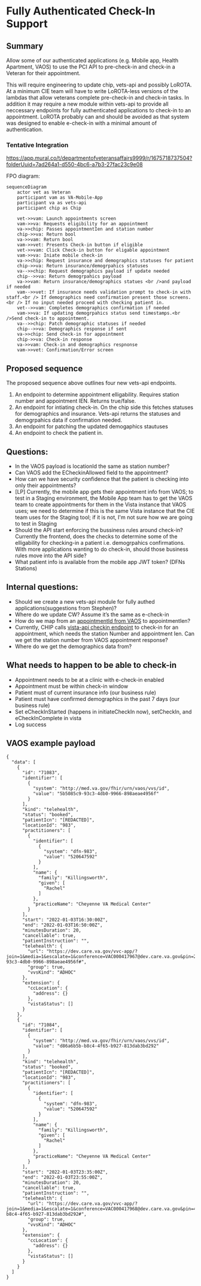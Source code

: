 # Fully Authenticated Check-In Support

## Summary

Allow some of our authenticated applications (e.g. Mobile app, Health Apartment, VAOS) to use the PCI API to pre-check-in and check-in a Veteran for their appointment.

This will require engineering to update chip, vets-api and possibly LoROTA. At a minimum CIE team will have to write LoROTA-less versions of the lambdas that allow veterans complete pre-check-in and check-in tasks. In addition it may require a new module within vets-api to provide all neccessary endpoints for fully authenticated applications to check-in to an appointment. LoROTA probably can and should be avoided as that system was designed to enable e-check-in with a minimal amount of authentication.

### Tentative Integration

https://app.mural.co/t/departmentofveteransaffairs9999/r/1675718737504?folderUuid=7ad264a1-d550-4bc6-a7b3-27fac23c9e08

FPO diagram:

```mermaid
sequenceDiagram
    actor vet as Veteran
    participant vam as VA-Mobile-App
    participant va as vets-api
    participant chip as Chip

	vet->>vam: Launch appointments screen
	vam->>va: Requests eligibility for an appointment
    va->>chip: Passes appointmentIen and station number
    chip->>va: Return bool
    va->>vam: Return bool
    vam->>vet: Presents Check-in button if eligible
    vet->>vam: Click Check-in button for eligable appointment
    vam->>va: Iniate mobile check-in
    va->>chip: Request insurance and demographics statuses for patient
    chip->>va: Return insurance/demogrpahics statuses
    va-->>chip: Request demographics payload if update needed
    chip-->>va: Return demogrpahics payload
    va->>vam: Return insurance/demographics statues <br />and payload if needed
    vam-->>vet: If insurance needs validation prompt to check-in with staff.<br /> If demographics need confirmation present those screens.<br /> If no input needed proceed with checking patient in.
    vet-->>vam: Completes demographics confirmation if needed
    vam->>va: If updating demogrpahics status send timestamps.<br />Send check-in to appointment.
    va-->>chip: Patch demographic statuses if needed
    chip-->>va: Demographics response if sent
    va->>chip: Send check-in for appointment 
    chip->>va: Check-in response
    va->>vam: Check-in and demographics respnonse
    vam->>vet: Confirmation/Error screen
```
## Proposed sequence
The proposed sequence above outlines four new vets-api endpoints.

1. An endpoint to determine appointment elligability. Requires station number and appointment IEN. Returns true/false.
1. An endpoint for intiating check-in. On the chip side this fetches statuses for demographics and insurance. Vets-api returns the statuses and demogrpahics data if confirmation needed.
1. An endpoint for patching the updated demogaphics stautuses
1. An endpoint to check the patient in.

## Questions:

- In the VAOS payload is locationId the same as station number?
- Can VAOS add the ECheckinAllowed field to the appointment?
- How can we have security confidence that the patient is checking into only their appointments?
- [LP] Currently, the mobile app gets their appointment info from VAOS; to test in a Staging environment, the Mobile App team has to get the VAOS team to create appointments for them in the Vista instance that VAOS uses; we need to determine if this is the same Vista instance that the CIE team uses for the Staging tool; if it is not, I'm not sure how we are going to test in Staging
- Should the API start enforcing the bussiness rules around check-in? Currently the frontend, does the checks to determine some of the elligability for checking-in a patient i.e. demogrpahics confirmations. With more applications wanting to do check-in, should those business rules move into the API side?
- What patient info is available from the mobile app JWT token? (DFNs Stations)

## Internal questions:
- Should we create a new vets-api module for fully authed applications(suggestions from Stephen)?
- Where do we update CW? Assume it’s the same as e-check-in
- How do we map from an [appointmentId from VAOS](https://department-of-veterans-affairs.github.io/va-mobile-app/api/#operation/getAppointments) to appointmentIen?
- Currently, CHIP calls [vista-api checkin endpoint](https://github.com/department-of-veterans-affairs/chip/blob/master/src/checkIn/index.js#L79) to check-in for an appointment, which needs the station Number and appointment Ien. Can we get the station number from VAOS appointment response?
- Where do we get the demographics data from?

## What needs to happen to be able to check-in
- Appointment needs to be at a clinic with e-check-in enabled
- Appointment must be within check-in window
- Patient must of current insurance info (our business rule)
- Patient must have confirmed demographics in the past 7 days (our business rule)
- Set eCheckInStarted (happens in initiateCheckIn now), setCheckIn, and eCheckInComplete in vista
- Log success 


## VAOS example payload
```
{
  "data": [
    {
      "id": "71083",
      "identifier": [
        {
          "system": "http://med.va.gov/fhir/urn/vaos/vvs/id",
          "value": "5b5085c9-93c3-4db0-9966-898aeae4956f"
        }
      ],
      "kind": "telehealth",
      "status": "booked",
      "patientIcn": "[REDACTED]",
      "locationId": "983",
      "practitioners": [
        {
          "identifier": [
            {
              "system": "dfn-983",
              "value": "520647592"
            }
          ],
          "name": {
            "family": "Killingsworth",
            "given": [
              "Rachel"
            ]
          },
          "practiceName": "Cheyenne VA Medical Center"
        }
      ],
      "start": "2022-01-03T16:30:00Z",
      "end": "2022-01-03T16:50:00Z",
      "minutesDuration": 20,
      "cancellable": true,
      "patientInstruction": "",
      "telehealth": {
        "url": "https://dev.care.va.gov/vvc-app/?join=1&media=1&escalate=1&conference=VAC000417967@dev.care.va.gov&pin=231674&aid=5b5085c9-93c3-4db0-9966-898aeae4956f#",
        "group": true,
        "vvsKind": "ADHOC"
      },
      "extension": {
        "ccLocation": {
          "address": {}
        },
        "vistaStatus": []
      }
    },
    {
      "id": "71084",
      "identifier": [
        {
          "system": "http://med.va.gov/fhir/urn/vaos/vvs/id",
          "value": "d86a6b5b-b8c4-4f65-b927-813dab3bd292"
        }
      ],
      "kind": "telehealth",
      "status": "booked",
      "patientIcn": "[REDACTED]",
      "locationId": "983",
      "practitioners": [
        {
          "identifier": [
            {
              "system": "dfn-983",
              "value": "520647592"
            }
          ],
          "name": {
            "family": "Killingsworth",
            "given": [
              "Rachel"
            ]
          },
          "practiceName": "Cheyenne VA Medical Center"
        }
      ],
      "start": "2022-01-03T23:35:00Z",
      "end": "2022-01-03T23:55:00Z",
      "minutesDuration": 20,
      "cancellable": true,
      "patientInstruction": "",
      "telehealth": {
        "url": "https://dev.care.va.gov/vvc-app/?join=1&media=1&escalate=1&conference=VAC000417968@dev.care.va.gov&pin=428900&aid=d86a6b5b-b8c4-4f65-b927-813dab3bd292#",
        "group": true,
        "vvsKind": "ADHOC"
      },
      "extension": {
        "ccLocation": {
          "address": {}
        },
        "vistaStatus": []
      }
    }
  ]
}
```
